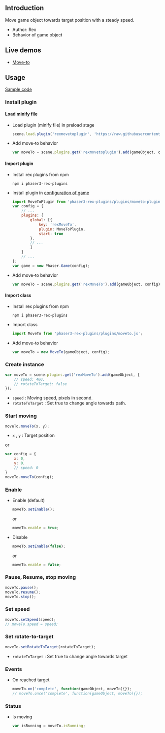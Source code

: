 ## Introduction

Move game object towards target position with a steady speed.

- Author: Rex
- Behavior of game object

## Live demos

- [Move-to](https://codepen.io/rexrainbow/pen/YOPONx)

## Usage

[Sample code](https://github.com/rexrainbow/phaser3-rex-notes/tree/master/examples/moveto)

### Install plugin

#### Load minify file

- Load plugin (minify file) in preload stage
    ```javascript
    scene.load.plugin('rexmovetoplugin', 'https://raw.githubusercontent.com/rexrainbow/phaser3-rex-notes/master/dist/rexmovetoplugin.min.js', true);
    ```
- Add move-to behavior
    ```javascript
    var moveTo = scene.plugins.get('rexmovetoplugin').add(gameObject, config);
    ```

#### Import plugin

- Install rex plugins from npm
    ```
    npm i phaser3-rex-plugins
    ```
- Install plugin in [configuration of game](game.md#configuration)
    ```javascript
    import MoveToPlugin from 'phaser3-rex-plugins/plugins/moveto-plugin.js';
    var config = {
        // ...
        plugins: {
            global: [{
                key: 'rexMoveTo',
                plugin: MoveToPlugin,
                start: true
            },
            // ...
            ]
        }
        // ...
    };
    var game = new Phaser.Game(config);
    ```
- Add move-to behavior
    ```javascript
    var moveTo = scene.plugins.get('rexMoveTo').add(gameObject, config);
    ```

#### Import class

- Install rex plugins from npm
    ```
    npm i phaser3-rex-plugins
    ```
- Import class
    ```javascript
    import MoveTo from 'phaser3-rex-plugins/plugins/moveto.js';
    ```
- Add move-to behavior
    ```javascript
    var moveTo = new MoveTo(gameObject, config);
    ```

### Create instance

```javascript
var moveTo = scene.plugins.get('rexMoveTo').add(gameObject, {
    // speed: 400,
    // rotateToTarget: false
});
```

- `speed` : Moving speed, pixels in second.
- `rotateToTarget` : Set true to change angle towards path.

### Start moving

```javascript
moveTo.moveTo(x, y);
```

- `x` , `y` : Target position

or

```javascript
var config = {
    x: 0,
    y: 0,
    // speed: 0
}
moveTo.moveTo(config);
```

### Enable

- Enable (default)
    ```javascript
    moveTo.setEnable();
    ```
    or
    ```javascript
    moveTo.enable = true;
    ```
- Disable
    ```javascript
    moveTo.setEnable(false);
    ```
    or
    ```javascript
    moveTo.enable = false;
    ```

### Pause, Resume, stop moving

```javascript
moveTo.pause();
moveTo.resume();
moveTo.stop();
```

### Set speed

```javascript
moveTo.setSpeed(speed);
// moveTo.speed = speed;
```

### Set rotate-to-target

```javascript
moveTo.setRotateToTarget(rotateToTarget);
```

- `rotateToTarget` : Set true to change angle towards target

### Events

- On reached target
    ```javascript
    moveTo.on('complete', function(gameObject, moveTo){});
    // moveTo.once('complete', function(gameObject, moveTo){});
    ```

### Status

- Is moving
    ```javascript
    var isRunning = moveTo.isRunning;
    ```
